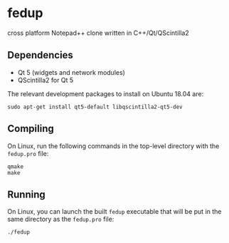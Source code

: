 # fedup

cross platform Notepad++ clone written in C++/Qt/QScintilla2

## Dependencies

* Qt 5 (widgets and network modules)
* QScintilla2 for Qt 5

The relevant development packages to install on Ubuntu 18.04 are:

```
sudo apt-get install qt5-default libqscintilla2-qt5-dev
```

## Compiling

On Linux, run the following commands in the top-level directory with the `fedup.pro` file:

```
qmake
make
```

## Running

On Linux, you can launch the built `fedup` executable that will be put in the same directory as the `fedup.pro` file:

```
./fedup
```
